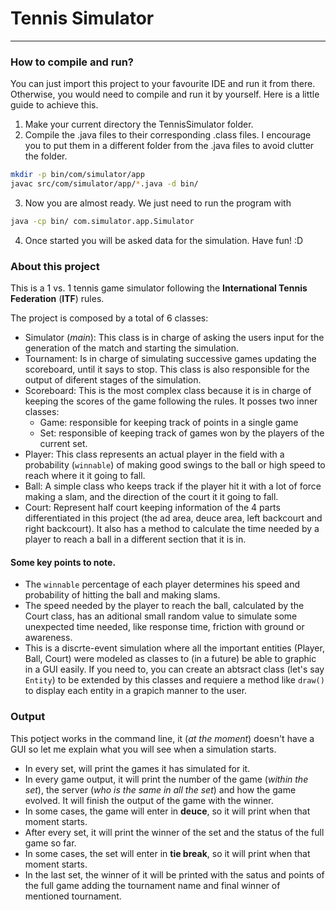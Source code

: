 # Tennis Simulator
---

### How to compile and run?
You can just import this project to your favourite IDE and run it from there. Otherwise, you would need to compile and run it by yourself. Here is a little guide to achieve this.
1. Make your current directory the TennisSimulator folder. 
2. Compile the .java files to their corresponding .class files. I encourage you to put them in a different folder from the .java files to avoid clutter the folder.
```bash
mkdir -p bin/com/simulator/app
javac src/com/simulator/app/*.java -d bin/
```
3. Now you are almost ready. We just need to run the program with
```bash
java -cp bin/ com.simulator.app.Simulator
```
4. Once started you will be asked data for the simulation. Have fun! :D

### About this project
This is a 1 vs. 1 tennis game simulator following the **International Tennis Federation** (**ITF**) rules.

The project is composed by a total of 6 classes:

* Simulator (*main*): This class is in charge of asking the users input for the generation of the match and starting the simulation.
* Tournament: Is in charge of simulating successive games updating the scoreboard, until it says to stop. This class is also responsible for the output of diferent stages of the simulation.
* Scoreboard: This is the most complex class because it is in charge of keeping the scores of the game following the rules. It posses two inner classes:
    - Game: responsible for keeping track of points in a single game
    - Set: responsible of keeping track of games won by the players of the current set.
* Player: This class represents an actual player in the field with a probability (```winnable```) of making good swings to the ball or high speed to reach where it it going to fall.
* Ball: A simple class who keeps track if the player hit it with a lot of force making a slam, and the direction of the court it it going to fall.
* Court: Represent half court keeping information of the 4 parts differentiated in this project (the ad area, deuce area, left backcourt and right backcourt). It also has a method to calculate the time needed by a player to reach a ball in a different section that it is in.


#### Some key points to note.
- The ```winnable``` percentage of each player determines his speed and probability of hitting the ball and making slams.
- The speed needed by the player to reach the ball, calculated by the Court class, has an aditional small random value to simulate some unexpected time needed, like response time, friction with ground or awareness.
- This is a discrte-event simulation where all the important entities (Player, Ball, Court) were modeled as classes to (in a future) be able to graphic in a GUI easily. If you need to, you can create an abtsract class (let's say ```Entity```) to be extended by this classes and requiere a method like ```draw()``` to display each entity in a grapich manner to the user.

### Output
This potject works in the command line, it (*at the moment*) doesn't have a GUI so let me explain what you will see when a simulation starts.
- In every set, will print the games it has simulated for it.
- In every game output, it will print the number of the game (*within the set*), the server (*who is the same in all the set*) and how the game evolved. It will finish the output of the game with the winner.
- In some cases, the game will enter in **deuce**, so it will print when that moment starts.
- After every set, it will print the winner of the set and the status of the full game so far.
- In some cases, the set will enter in **tie break**, so it will print when that moment starts.
- In the last set, the winner of it will be printed with the satus and points of the full game adding the tournament name and final winner of mentioned tournament.  
